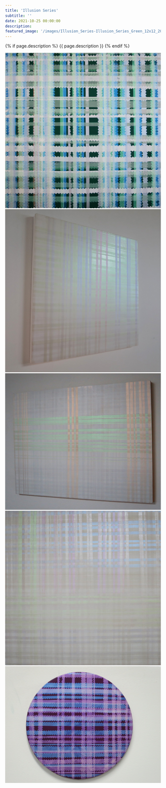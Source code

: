 ```yaml
---
title: 'Illusion Series'
subtitle: ''
date: 2021-10-25 00:00:00
description: 
featured_image: '/images/Illusion_Series-Illusion_Series_Green_12x12_2018.jpg'
---
```


{% if page.description %}
{{ page.description }}
{% endif %}

<div class="gallery" data-columns="2">
    <img src="/images/Illusion_Series-Illusion_Series_Green_12x12_2018.jpg" alt="Illusion Series Green 12x12 2018"><img src="/images/Illusion_Series-Illusion_Series_I_18x18_2018.jpg" alt="Illusion Series I 18x18 2018"><img src="/images/Illusion_Series-Illusion_Series_II_18x24_2018.jpg" alt="Illusion Series II 18x24 2018"><img src="/images/Illusion_Series-Illusion_Series_III_20x20_2018.jpg" alt="Illusion Series III 20x20 2018"><img src="/images/Illusion_Series-Illusion_Series_Violet_10_2018.jpg" alt="Illusion Series Violet 10 2018">
</div>
